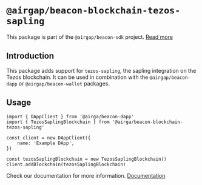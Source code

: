 # `@airgap/beacon-blockchain-tezos-sapling`

This package is part of the `@airgap/beacon-sdk` project. [Read more](https://github.com/airgap-it/beacon-sdk)

## Introduction

This package adds support for `tezos-sapling`, the sapling integration on the Tezos blockchain. It can be used in combination with the `@airgap/beacon-dapp` or `@airgap/beacon-wallet` packages.

## Usage

```
import { DAppClient } from '@airga/beacon-dapp'
import { TezosSaplingBlockchain } from '@airga/beacon-blockchain-tezos-sapling'

const client = new DAppClient({
    name: 'Example DApp',
})

const tezosSaplingBlockchain = new TezosSaplingBlockchain()
client.addBlockchain(tezosSaplingBlockchain)
```

Check our documentation for more information. [Documentation](https://docs.walletbeacon.io)
